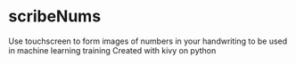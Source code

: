 # scribeNums
Use touchscreen to form images of numbers in your handwriting to be used in machine learning training 
Created with kivy on python

